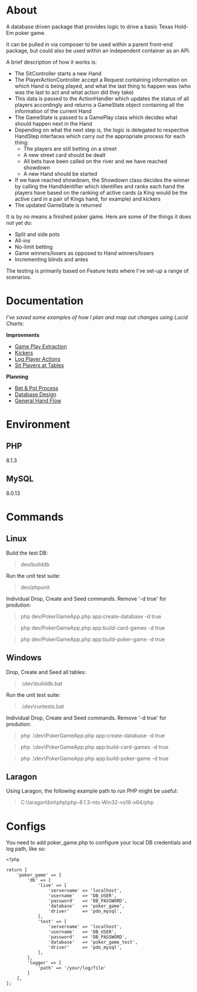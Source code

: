 # About

A database driven package that provides logic to drive a basic Texas Hold-Em poker game.

It can be pulled in via composer to be used within a parent front-end package, but could also be used within an independent container as an API.

A brief description of how it works is:

- The SitController starts a new Hand
- The PlayerActionController accept a Request containing information on which Hand is being played, and what the last thing to happen was (who was the last to act and what action did they take)
- This data is passed to the ActionHandler which updates the status of all players accordingly and returns a GameState object containing all the information of the current Hand
- The GameState is passed to a GamePlay class which decides what should happen next in the Hand
- Depending on what the next step is, the logic is delegated to respective HandStep interfaces which carry out the appropriate process for each thing:
  - The players are still betting on a street
  - A new street card should be dealt
  - All bets have been called on the river and we have reached showdown
  - A new Hand should be started
- If we have reached showdown, the Showdown class decides the winner by calling the HandIdentifier which identifies and ranks each hand the players have based on the ranking of active cards (a King would be the active card in a pair of Kings hand, for example) and kickers
- The updated GameState is returned

It is by no means a finished poker game. Here are some of the things it does not yet do:

- Split and side pots
- All-ins
- No-limit betting
- Game winners/losers as opposed to Hand winners/losers
- Incrementing blinds and antes

The testing is primarily based on Feature tests where I've set-up a range of scenarios.

# Documentation

*I've saved some examples of how I plan and map out changes using Lucid Charts:*

**Improvments**

- [Game Play Extraction](/documentation/improvements/gameplay_extraction.pdf)
- [Kickers](/documentation/improvements/kickers.pdf)
- [Log Player Actions](/documentation/improvements/log_player_actions.pdf)
- [Sit Players at Tables](/documentation/improvements/sit_players_at_tables.pdf)

**Planning**

- [Bet & Pot Process](/documentation/planning/bet_and_pot_process.pdf)
- [Database Design](/documentation/planning/database_design.pdf)
- [General Hand Flow](/documentation/planning/general_hand_flow.pdf)

# Environment

## PHP

8.1.3

## MySQL

8.0.13

# Commands

## Linux

Build the test DB:

> dev/builddb

Run the unit test suite:

> dev/phpunit

Individual Drop, Create and Seed commands. Remove '-d true' for prodution:

> php dev/PokerGameApp.php app:create-database -d true

> php dev/PokerGameApp.php app:build-card-games -d true

> php dev/PokerGameApp.php app:build-poker-game -d true

## Windows

Drop, Create and Seed all tables:

> .\dev\builddb.bat

Run the unit test suite:

> .\dev\runtests.bat

Individual Drop, Create and Seed commands. Remove '-d true' for prodution:

> php .\dev\PokerGameApp.php app:create-database -d true

> php .\dev\PokerGameApp.php app:build-card-games -d true

> php .\dev\PokerGameApp.php app:build-poker-game -d true

## Laragon

Using Laragon, the following example path to run PHP might be useful:

> C:\laragon\bin\php\php-8.1.3-nts-Win32-vs16-x64/php

# Configs

You need to add poker_game.php to configure your local DB credentials and log path, like so:

```
<?php

return [
    'poker_game' => [
        'db' => [
            'live' => [
                'servername' => 'localhost',
                'username'   => 'DB_USER',
                'password'   => 'DB_PASSWORD',
                'database'   => 'poker_game',
                'driver'     => 'pdo_mysql',
            ],
            'test' => [
                'servername' => 'localhost',
                'username'   => 'DB_USER',
                'password'   => 'DB_PASSWORD',
                'database'   => 'poker_game_test',
                'driver'     => 'pdo_mysql',
            ],
        ],
        'logger' => [
            'path' => '/your/log/file'
        ]
    ],
];

```
